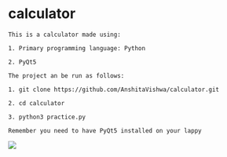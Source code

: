# calculator

```
This is a calculator made using:

1. Primary programming language: Python 

2. PyQt5

The project an be run as follows:

1. git clone https://github.com/AnshitaVishwa/calculator.git

2. cd calculator

3. python3 practice.py

Remember you need to have PyQt5 installed on your lappy 

```

![](https://media.giphy.com/media/w0TChJX6UBElHuKSbw/giphy.gif)
